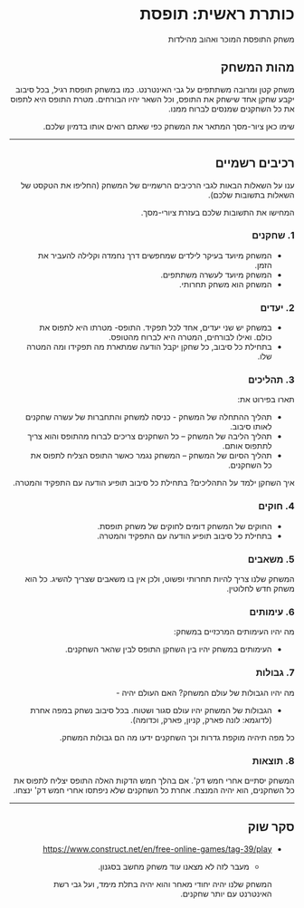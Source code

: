 <div dir='rtl' lang='he'>

# כותרת ראשית: תופסת

משחק התופסת המוכר ואהוב מהילדות
  
## מהות המשחק

משחק קטן ומרובה משתתפים על גבי האינטרנט.
  כמו במשחק תופסת רגיל, בכל סיבוב יקבע שחקן אחד שישחק את התופס, וכל השאר יהיו הבורחים.
  מטרת התופס היא לתפוס את כל השחקנים שמנסים לברוח ממנו.

שימו כאן ציור-מסך המתאר את המשחק כפי שאתם רואים אותו בדמיון שלכם.

---


## רכיבים רשמיים

ענו על השאלות הבאות לגבי הרכיבים הרשמיים של המשחק
(החליפו את הטקסט של השאלות בתשובות שלכם).

המחישו את התשובות שלכם בעזרת ציורי-מסך.

### 1. שחקנים

* המשחק מיועד בעיקר לילדים שמחפשים דרך נחמדה וקלילה להעביר את הזמן.
* המשחק מיועד לעשרה משתתפים.
* המשחק הוא משחק תחרותי.

### 2. יעדים

* במשחק יש שני יעדים, אחד לכל תפקיד. התופס- מטרתו היא לתפוס את כולם. ואילו לבורחים, המטרה היא לברוח מהטופס.
* בתחילת כל סיבוב, כל שחקן יקבל הודעה שמתארת מה תפקידו ומה המטרה שלו.


### 3. תהליכים

תארו בפירוט את:

* תהליך ההתחלה של המשחק - כניסה למשחק והתחברות של עשרה שחקנים לאותו סיבוב.
*	תהליך הליבה של המשחק – כל השחקנים צריכים לברוח מהתופס והוא צריך לתתפוס אותם.
*	תהליך הסיום של המשחק – המשחק נגמר כאשר התופס הצליח לתפוס את כל השחקנים.

איך השחקן ילמד על התהליכים?
 בתחילת כל סיבוב תופיע הודעה עם התפקיד והמטרה.

### 4. חוקים

* החוקים של המשחק דומים לחוקים של משחק תופסת.
*  בתחילת כל סיבוב תופיע הודעה עם התפקיד והמטרה.


### 5. משאבים

המשחק שלנו צריך להיות תחרותי ופשוט, ולכן אין בו משאבים שצריך להשיג. כל הוא משחק חדש לחלוטין.

### 6. עימותים

מה יהיו העימותים המרכזיים במשחק:

* העימותים במשחק יהיו בין השחקן התופס לבין שהאר השחקנים.

### 7. גבולות

מה יהיו הגבולות של עולם המשחק? האם העולם יהיה - 
* הגבולות של המשחק יהיו עולם סגור ושטוח. בכל סיבוב נשחק במפה אחרת (לדוגמא: לונה פארק, קניון, פארק, וכדומה).

כל מפה תיהיה מוקפת גדרות וכך השחקנים ידעו מה הם גבולות המשחק. 


### 8. תוצאות

המשחק יסתיים אחרי חמש דק'.
  אם בהלך חמש הדקות האלה התופס יצליח לתפוס את כל השחקנים, הוא יהיה המנצח. אחרת כל השחקנים שלא ניפתסו אחרי חמש דק' ינצחו.

---

## סקר שוק
* https://www.construct.net/en/free-online-games/tag-39/play
  * מעבר לזה לא מצאנו עוד משחק מחשב בסגנון.
  
  המשחק שלנו יהיה יחודי מאחר והוא יהיה בתלת מימד, ועל גבי רשת האינטרנט עם יותר שחקנים.
  


</div>
